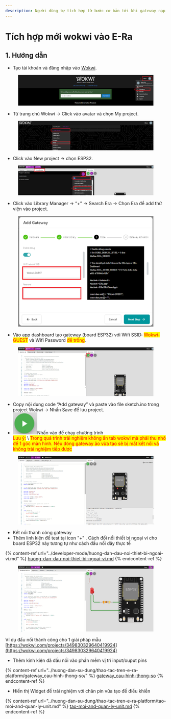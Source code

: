 ```yaml
---
description: Người dùng tự tích hợp từ bước cơ bản tới khi gateway nạp code thành công
---
```


# Tích hợp mới wokwi vào E-Ra

## 1. Hướng dẫn&#x20;

* Tạo tài khoản và đăng nhập vào [Wokwi](https://wokwi.com/).&#x20;

<figure><img src="../.gitbook/assets/image (6) (3).png" alt=""><figcaption></figcaption></figure>

* Từ trang chủ Wokwi -> Click vào avatar và chọn My project.

<figure><img src="../.gitbook/assets/image (4).png" alt=""><figcaption></figcaption></figure>

* Click vào New project -> chọn ESP32.

<figure><img src="../.gitbook/assets/image (5) (2).png" alt=""><figcaption></figcaption></figure>

* Click vào Library Manager -> “+” -> Search Era -> Chọn Era để add thử viện vào project.

<figure><img src="../.gitbook/assets/image (1) (7).png" alt=""><figcaption></figcaption></figure>

* Vào app dashboard tạo gateway (board ESP32) với Wifi SSID: <mark style="color:red;">Wokwi-GUEST</mark> và Wifi Password <mark style="color:red;">để trống</mark>.

<figure><img src="../.gitbook/assets/image (12) (2).png" alt=""><figcaption></figcaption></figure>

* Copy nội dung code “Add gateway” và paste vào file sketch.ino trong project Wokwi -> Nhấn Save để lưu project.
* <img src="../.gitbook/assets/image (3).png" alt="" data-size="line">Nhấn vào để chạy chương trình \
  <mark style="color:red;">Lưu ý:</mark> \ <mark style="color:red;">Trong quá trình trải nghiệm không ẩn tab wokwi mà phải thu nhỏ để 1 góc màn hình. Nếu đóng gateway ảo vừa tạo sẽ bị mất kết nối và không trải nghiệm tiếp được</mark>

<figure><img src="../.gitbook/assets/image (7) (3).png" alt=""><figcaption></figcaption></figure>

* Kết nối thành công gateway
* Thêm linh kiện để test tại icon "+" .  Cách đối nối thiết bị ngoại vi cho board ESP32 này tương tự như cách đấu nối dây thực tế&#x20;

{% content-ref url="../developer-mode/huong-dan-dau-noi-thiet-bi-ngoai-vi.md" %}
[huong-dan-dau-noi-thiet-bi-ngoai-vi.md](../developer-mode/huong-dan-dau-noi-thiet-bi-ngoai-vi.md)
{% endcontent-ref %}

<figure><img src="../.gitbook/assets/image (8).png" alt=""><figcaption></figcaption></figure>

Ví dụ đấu nối thành công cho 1 giải pháp mẫu [https://wokwi.com/projects/349830329640419924](https://wokwi.com/projects/349830329640419924)

* Thêm kinh kiện đã đấu nối vào phần mềm vị trí input/ouput pins

{% content-ref url="../huong-dan-su-dung/thao-tac-tren-e-ra-platform/gateway_cau-hinh-thong-so/" %}
[gateway\_cau-hinh-thong-so](../huong-dan-su-dung/thao-tac-tren-e-ra-platform/gateway\_cau-hinh-thong-so/)
{% endcontent-ref %}

* Hiển thị Widget để trải nghiệm với chân pin vừa tạo để điều khiển

{% content-ref url="../huong-dan-su-dung/thao-tac-tren-e-ra-platform/tao-moi-and-quan-ly-unit.md" %}
[tao-moi-and-quan-ly-unit.md](../huong-dan-su-dung/thao-tac-tren-e-ra-platform/tao-moi-and-quan-ly-unit.md)
{% endcontent-ref %}
